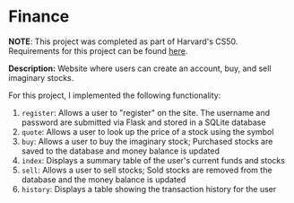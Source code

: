 # Finance
**NOTE**: This project was completed as part of Harvard's CS50. Requirements for this project can be found [here](https://cs50.harvard.edu/x/2020/tracks/web/finance/).   

**Description:** Website where users can create an account, buy, and sell imaginary stocks.   

For this project, I implemented the following functionality:

1. `register`: Allows a user to "register" on the site. The username and password are submitted via Flask and stored in a SQLite database
2. `quote`: Allows a user to look up the price of a stock using the symbol
3. `buy`: Allows a user to buy the imaginary stock; Purchased stocks are saved to the database and money balance is updated
4. `index`: Displays a summary table of the user's current funds and stocks
5. `sell`: Allows a user to sell stocks; Sold stocks are removed from the database and the money balance is updated
6. `history`: Displays a table showing the transaction history for the user

